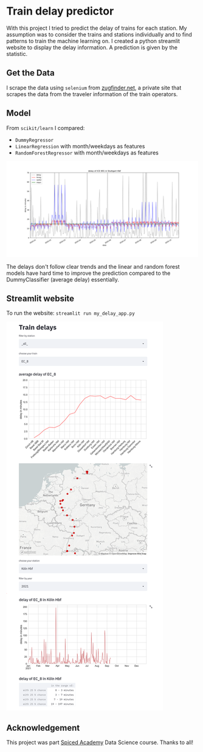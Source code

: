 # Train delay predictor

With this project I tried to predict the delay of trains for each station. My assumption was to consider the trains and stations individually and to find patterns to train the machine learning on. I created a python streamlit website to display the delay information. A prediction is given by the statistic.

## Get the Data

I scrape the data using `selenium` from [zugfinder.net](https://www.zugfinder.net/de/start), a private site that scrapes the data from the traveler information of the train operators.

## Model

From `scikit/learn` I compared:

* `DummyRegressor`
* `LinearRegression` with month/weekdays as features
* `RandomForestRegressor` with month/weekdays as features

![model_comparison](images/comparison.png)

The delays don't follow clear trends and the linear and random forest models have hard time to improve the prediction compared to the DummyClassifier (average delay) essentially.

## Streamlit website

To run the website: `streamlit run my_delay_app.py`

![train_delay_website](images/streamlit_website.png)

## Acknowledgement

This project was part [Spiced Academy](https://www.spiced-academy.com/en) Data Science course. Thanks to all!
